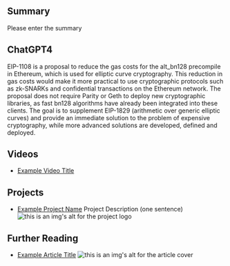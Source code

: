 ## Summary

Please enter the summary

## ChatGPT4

EIP-1108 is a proposal to reduce the gas costs for the alt_bn128 precompile in Ethereum, which is used for elliptic curve cryptography. This reduction in gas costs would make it more practical to use cryptographic protocols such as zk-SNARKs and confidential transactions on the Ethereum network. The proposal does not require Parity or Geth to deploy new cryptographic libraries, as fast bn128 algorithms have already been integrated into these clients. The goal is to supplement EIP-1829 (arithmetic over generic elliptic curves) and provide an immediate solution to the problem of expensive cryptography, while more advanced solutions are developed, defined and deployed.

## Videos

- [Example Video Title](https://www.youtube.com/watch?v=TDGq4aeevgY)

## Projects

- [Example Project Name](https://xxxx.xxx/xxxxx) Project Description (one sentence) ![this is an img's alt for the project logo](https://xxxx.xxx/project-logo.xxx)

## Further Reading

- [Example Article Title](https://xxxx.xxx/xxxxx) ![this is an img's alt for the article cover](https://xxxx.xxx/article-cover.xxx)
